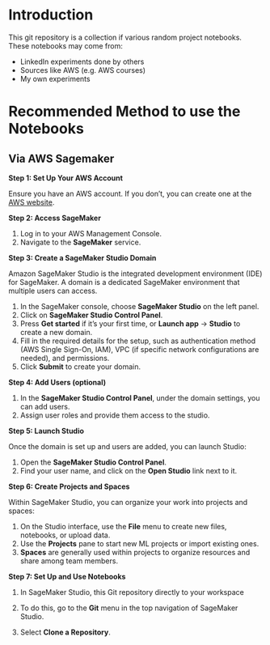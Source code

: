 # Introduction

This git repository is a collection if various random project notebooks. These notebooks may come from: 

- LinkedIn experiments done by others 
- Sources like AWS (e.g. AWS courses)
- My own experiments 



# Recommended Method to use the Notebooks

## Via AWS Sagemaker 

**Step 1: Set Up Your AWS Account**

Ensure you have an AWS account. If you don’t, you can create one at the [AWS website](https://aws.amazon.com/).

**Step 2: Access SageMaker**

1. Log in to your AWS Management Console.
2. Navigate to the **SageMaker** service.

**Step 3: Create a SageMaker Studio Domain**

Amazon SageMaker Studio is the integrated development environment (IDE) for SageMaker. A domain is a dedicated SageMaker environment that multiple users can access.

1. In the SageMaker console, choose **SageMaker Studio** on the left panel.
2. Click on **SageMaker Studio Control Panel**.
3. Press **Get started** if it’s your first time, or **Launch app** -> **Studio** to create a new domain.
4. Fill in the required details for the setup, such as authentication method (AWS Single Sign-On, IAM), VPC (if specific network configurations are needed), and permissions.
5. Click **Submit** to create your domain.

**Step 4: Add Users (optional)**

1. In the **SageMaker Studio Control Panel**, under the domain settings, you can add users.
2. Assign user roles and provide them access to the studio.

**Step 5: Launch Studio**

Once the domain is set up and users are added, you can launch Studio:

1. Open the **SageMaker Studio Control Panel**.
2. Find your user name, and click on the **Open Studio** link next to it.

**Step 6: Create Projects and Spaces**

Within SageMaker Studio, you can organize your work into projects and spaces:

1. On the Studio interface, use the **File** menu to create new files, notebooks, or upload data.
2. Use the **Projects** pane to start new ML projects or import existing ones.
3. **Spaces** are generally used within projects to organize resources and share among team members.

**Step 7: Set Up and Use Notebooks**

1. In SageMaker Studio, this Git repository directly to your workspace

2. To do this, go to the **Git** menu in the top navigation of SageMaker Studio.

3. Select **Clone a Repository**.


